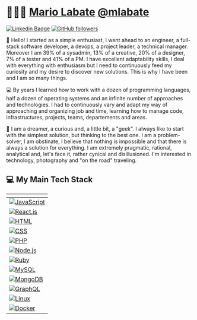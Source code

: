 # 👨🏻‍💻 [Mario Labate](https://github.com/mlabate) [@mlabate](https://github.com/mlabate)

[![Linkedin Badge](https://img.shields.io/badge/-Mario%20Labate-blue?style=social&logo=Linkedin&logoColor=blue&link=https://www.linkedin.com/in/mlabate/)](https://www.linkedin.com/in/mlabate/) 
[![GitHub followers](https://img.shields.io/github/followers/mlabate?label=Follow&style=social)](https://github.com/mlabate/?tab=follow) 

:wave: Hello! I started as a simple enthusiast, I went ahead to an engineer, a full-stack software developer, a devops, a project leader, a technical manager. Moreover I am 39% of a sysadmin, 13% of a creative, 20% of a designer, 7% of a tester and 41% of a PM.
I have excellent adaptability skills, I deal with everything with enthusiasm but I need to continuously feed my curiosity and my desire to discover new solutions. This is why I have been and I am so many things.

💻 By years I learned how to work with a dozen of programming languages, half a dozen of operating systems and an infinite number of approaches and technologies. I had to continuously vary and adapt my way of approaching and organizing job and time, learning how to manage code, infrastructures, projects, teams, departements and areas.

👀 I am a dreamer, a curious and, a little bit, a "geek". I always like to start with the simplest solution, but thinking to the best one.
I am a problem-solver, I am obstinate, I believe that nothing is impossible and that there is always a solution for everything.
I am extremely pragmatic, rational, analytical and, let's face it, rather cynical and disillusioned.
I'm interested in technology, photography and "on the road" traveling.

## 💻 My Main Tech Stack

<!-- START OF PROFILE STACK, DO NOT REMOVE -->
| <!--💻 **Technology**--> |
|-| 
| [![JavaScript](https://img.shields.io/static/v1?label=&message=JavaScript&color=F1E05A&logo=javascript&logoColor=FFFFFF)](https://developer.mozilla.org/en-US/docs/Web/JavaScript)
| [![React.js](https://img.shields.io/static/v1?label=&message=React.js&color=61dafb&logo=react&logoColor=FFFFFF)](https://reactjs.org/)
| [![HTML](https://img.shields.io/static/v1?label=&message=HTML&color=ff751a&logo=HTML5&logoColor=FFFFFF)](https://developer.mozilla.org/en-US/docs/Web/Guide/HTML/HTML5)
| [![CSS](https://img.shields.io/static/v1?label=&message=CSS&color=1e90ff&logo=css3&logoColor=FFFFFF)](https://developer.mozilla.org/en-US/docs/Web/CSS)
| [![PHP](https://img.shields.io/static/v1?label=&message=PHP&color=8892bf&logo=php&logoColor=FFFFFF)](https://www.php.net/)
| [![Node.js](https://img.shields.io/static/v1?label=&message=Node.js&color=47d147&logo=node.js&logoColor=FFFFFF)](https://nodejs.org/en/)
| [![Ruby](https://img.shields.io/static/v1?label=&message=Ruby&color=CC342D&logo=ruby&logoColor=FFFFFF)](https://www.ruby-lang.org/en/)
| [![MySQL](https://img.shields.io/static/v1?label=&message=MySQL&color=00758f&logo=mysql&logoColor=FFFFFF)](https://www.mysql.com/)
| [![MongoDB](https://img.shields.io/static/v1?label=&message=MongoDB&color=116149&logo=mongodb&logoColor=FFFFFF)](https://www.mongodb.com/)
| [![GraphQL](https://img.shields.io/static/v1?label=&message=GraphQL&color=e00097&logo=graphql&logoColor=FFFFFF)](https://graphql.org/)
| [![Linux](https://img.shields.io/static/v1?label=&message=Linux&color=000000&logo=linux&logoColor=FFFFFF)](https://www.linux.org/)
| [![Docker](https://img.shields.io/static/v1?label=&message=Docker&color=2c99eb&logo=docker&logoColor=FFFFFF)](https://www.docker.com/)
<!-- END OF PROFILE STACK, DO NOT REMOVE -->
